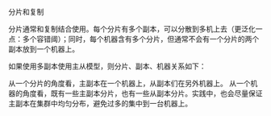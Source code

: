 分片和复制

分片通常和复制结合使用。每个分片有多个副本，可以分散到多机上去（更泛化一点：多个容错阈）；同时，每个机器含有多个分片，但通常不会有一个分片的两个副本放到一个机器上。

如果使用多副本使用主从模型，则分片、副本、机器关系如下：

从一个分片的角度看，主副本在一个机器上，从副本们在另外机器上。
从一个机器的角度看，既有一些主副本分片，也有一些从副本分片。实践中，也会尽量保证主副本在集群中均匀分布，避免过多的集中到一台机器上。
